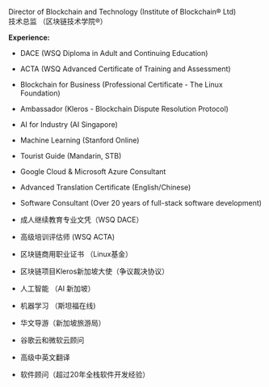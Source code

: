 Director of Blockchain and Technology (Institute of Blockchain® Ltd)<br>
技术总监 （区块链技术学院®）

**Experience:**

* DACE (WSQ Diploma in Adult and Continuing Education)
* ACTA (WSQ Advanced Certificate of Training and Assessment)
* Blockchain for Business (Professional Certificate - The Linux Foundation)
* Ambassador (Kleros - Blockchain Dispute Resolution Protocol)
* AI for Industry (AI Singapore)
* Machine Learning (Stanford Online)
* Tourist Guide (Mandarin, STB)
* Google Cloud & Microsoft Azure Consultant
* Advanced Translation Certificate (English/Chinese)
* Software Consultant (Over 20 years of full-stack software development)

* 成人继续教育专业文凭（WSQ DACE）
* 高级培训评估师 (WSQ ACTA)
* 区块链商用职业证书 （Linux基金）
* 区块链项目Kleros新加坡大使（争议裁决协议）
* 人工智能 （AI 新加坡）
* 机器学习 （斯坦福在线)
* 华文导游（新加坡旅游局）
* 谷歌云和微软云顾问
* 高级中英文翻译
* 软件顾问（超过20年全栈软件开发经验）
